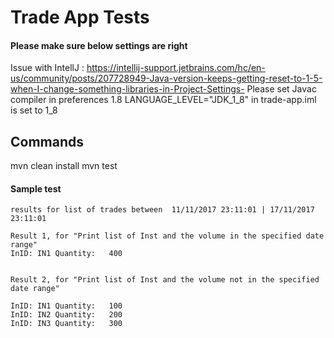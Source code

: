 # Trade App Tests


#### Please make sure below settings are right

Issue with IntellJ : https://intellij-support.jetbrains.com/hc/en-us/community/posts/207728949-Java-version-keeps-getting-reset-to-1-5-when-I-change-something-libraries-in-Project-Settings-
Please set Javac compiler in preferences 1.8 
LANGUAGE_LEVEL="JDK_1_8" in trade-app.iml is set to 1_8


## Commands
mvn clean install
mvn test

#### Sample test

    results for list of trades between  11/11/2017 23:11:01 | 17/11/2017 23:11:01

    Result 1, for "Print list of Inst and the volume in the specified date range" 
    InID: IN1 Quantity:   400
    
   
    Result 2, for "Print list of Inst and the volume not in the specified date range"
   
    InID: IN1 Quantity:   100
    InID: IN2 Quantity:   200
    InID: IN3 Quantity:   300
